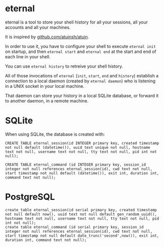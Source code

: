# eternal

eternal is a tool to store your shell history for all your sessions,
all your accounts and all your machines.

It is inspired by [github.com/atuinsh/atuin](https://github.com/atuinsh/atuin).

In order to use it, you have to configure your shell to execute `eternal init`
on startup, and then `eternal start` and `eternal end` at the start and end
of each line in your shell.

You can use `eternal history` to retreive your shell history.

All of those invocations of `eternal` (`init`, `start`, `end` and `history`)
establish a connection to a local daemon (created by `eternal daemon`) who is
listening in a UNIX socket in your local machine.

That daemon can store your history in a local SQLite database, or forward it
to another daemon, in a remote machine.

# SQLite

When using SQLite, the database is created with:

    CREATE TABLE eternal_session(id INTEGER primary key, created timestamp not null default (datetime()), uuid text unique not null, hostname text not null, username text not null, tty text not null, pid int not null);

    CREATE TABLE eternal_command (id INTEGER primary key, session_id integer not null references eternal_session(id), cwd text not null, start timestamp not null default (datetime()), exit int, duration int, command text not null);

# PostgreSQL

    create table eternal_session(id serial primary key, created timestamp not null default now(), uuid text not null default gen_random_uuid(), hostname text not null, username text not null, tty text not null, pid int not null);
    create table eternal_command (id serial primary key, session_id integer not null references eternal_session(id), cwd text not null, start timestamp not null default date_trunc('second',now()), exit int, duration int, command text not null);

